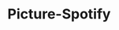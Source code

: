 ---
title: Picture-Spotify
image: cupcake.png
tags:
  - PHP
  - MySQL
  - HTML
color: e0dfb2
titleColor: acab45
description: A web application that generates Spotify playlists using OpenCV and the Spotify API with Python.
year: 2021
---